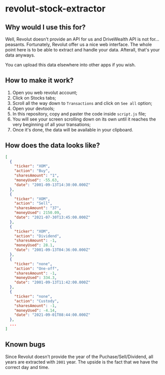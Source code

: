 # revolut-stock-extractor

## Why would I use this for?

Well, Revolut doesn't provide an API for us and DriveWealth API is not for... peasants. Fortunately, Revolut offer us a nice web interface.
The whole point here is to be able to extract and handle your data. Afterall, that's your data anyways.

You can upload this data elsewhere into other apps if you wish.

## How to make it work?

1. Open you web revolut account;
2. Click on Stocks tabs;
3. Scroll all the way down to `Transactions` and click on `See all` option;
4. Open your devtools;
5. In this repository, copy and paster the code inside `script.js` file;
6. You will see your screen scrolling down on its own until it reaches the very beginning of all your transations;
7. Once it's done, the data will be available in your clipboard.

## How does the data looks like?

```json
[
  {
    "ticker": "XOM",
    "action": "Buy",
    "sharesAmount": "1",
    "moneyUsed": -55.63,
    "date": "2001-09-13T14:30:00.000Z"
  },
  {
    "ticker": "XOM",
    "action": "Sell",
    "sharesAmount": "37",
    "moneyUsed": 2150.09,
    "date": "2021-07-30T13:45:00.000Z"
  },
  {
    "ticker": "XOM",
    "action": "Dividend",
    "sharesAmount": -1,
    "moneyUsed": 28.1,
    "date": "2001-09-13T04:36:00.000Z"
  },
  {
    "ticker": "none",
    "action": "One-off",
    "sharesAmount": -1,
    "moneyUsed": 334.3,
    "date": "2001-09-13T11:42:00.000Z"
  },
  {
    "ticker": "none",
    "action": "Custody",
    "sharesAmount": -1,
    "moneyUsed": -4.14,
    "date": "2021-09-01T08:44:00.000Z"
  },
  ...
]
```

## Known bugs

Since Revolut doesn't provide the year of the Puchase/Sell/Dividend, all years are extracted with `2001` year. The upside is the fact that we have the correct day and time.
